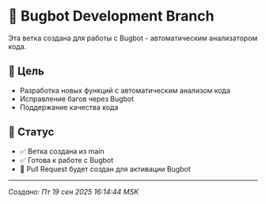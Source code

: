 # 🐛 Bugbot Development Branch

Эта ветка создана для работы с Bugbot - автоматическим анализатором кода.

## 🎯 Цель
- Разработка новых функций с автоматическим анализом кода
- Исправление багов через Bugbot
- Поддержание качества кода

## 🚀 Статус
- ✅ Ветка создана из main
- ✅ Готова к работе с Bugbot
- 🔄 Pull Request будет создан для активации Bugbot

---
*Создано: Пт 19 сен 2025 16:14:44 MSK*
